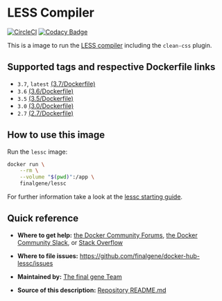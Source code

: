 # LESS Compiler
[![CircleCI](https://circleci.com/gh/final-gene/docker-hub-lessc/tree/master.svg?style=svg)](https://circleci.com/gh/final-gene/docker-hub-lessc/tree/master) [![Codacy Badge](https://api.codacy.com/project/badge/Grade/4cf4be3e6d6540c0a1c0d72a239ae01b)](https://www.codacy.com/app/final-gene/docker-hub-lessc?utm_source=github.com&amp;utm_medium=referral&amp;utm_content=final-gene/docker-hub-lessc&amp;utm_campaign=Badge_Grade)

This is a image to run the [LESS compiler](http://lesscss.org/) including the `clean-css` plugin.

## Supported tags and respective Dockerfile links
* `3.7`, `latest` [(3.7/Dockerfile)](https://github.com/finalgene/docker-hub-lessc/blob/master/3.7/Dockerfile)
* `3.6` [(3.6/Dockerfile)](https://github.com/finalgene/docker-hub-lessc/blob/master/3.6/Dockerfile)
* `3.5` [(3.5/Dockerfile)](https://github.com/finalgene/docker-hub-lessc/blob/master/3.5/Dockerfile)
* `3.0` [(3.0/Dockerfile)](https://github.com/finalgene/docker-hub-lessc/blob/master/3.0/Dockerfile)
* `2.7` [(2.7/Dockerfile)](https://github.com/finalgene/docker-hub-lessc/blob/master/2.7/Dockerfile)

## How to use this image
Run the `lessc` image:

```bash
docker run \
    --rm \
    --volume "$(pwd)":/app \
    finalgene/lessc
```

For further information take a look at the [lessc starting guide](http://lesscss.org/).

## Quick reference
* **Where to get help:**
[the Docker Community Forums](https://forums.docker.com), [the Docker Community Slack](https://blog.docker.com/2016/11/introducing-docker-community-directory-docker-community-slack), or [Stack Overflow](https://stackoverflow.com/search?tab=newest&q=docker)

* **Where to file issues:**
https://github.com/finalgene/docker-hub-lessc/issues

* **Maintained by:**
[The final gene Team](https://github.com/finalgene)

* **Source of this description:**
[Repository README.md](https://github.com/finalgene/docker-hub-lessc/blob/master/README.md)
